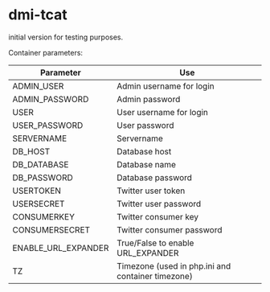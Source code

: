 # dmi-tcat

initial version for testing purposes.

Container parameters:

| Parameter | Use |
|-----------|-----|
| ADMIN_USER | Admin username for login |
| ADMIN_PASSWORD | Admin password | 
| USER | User username for login |
| USER_PASSWORD | User password |
| SERVERNAME | Servername |
| DB_HOST | Database host |
| DB_DATABASE | Database name |
| DB_PASSWORD | Database password |
| USERTOKEN | Twitter user token |
| USERSECRET | Twitter user password |
| CONSUMERKEY | Twitter consumer key |
| CONSUMERSECRET | Twitter consumer password |
| ENABLE_URL_EXPANDER | True/False to enable URL_EXPANDER |
| TZ | Timezone (used in php.ini and container timezone) |
